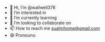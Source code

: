 - 👋 Hi, I’m @wallwell376
- 👀 I’m interested in 
- 🌱 I’m currently learning 
- 💞️ I’m looking to collaborate on
- 📫 How to reach me suahnhome@gmail.com
- 😄 Pronouns:

<!---
wallwell376/wallwell376 is a ✨ special ✨ repository because its `README.md` (this file) appears on your GitHub profile.
You can click the Preview link to take a look at your changes.
--->
